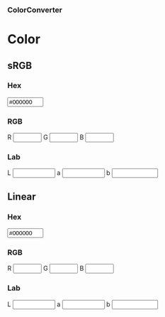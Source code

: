 ### ColorConverter

# Color
<link rel="stylesheet" href="styles.css">
<div class="begin-twoColumns"></div>

<div class="begin-leftColumn"></div>

## sRGB
<canvas id="colorCanvas" width="200" height="100"></canvas>

### Hex
<input id="inputHex" type="text" oninput="UpdateHex(this)" value="#000000" size="7" pattern="^#?[a-f\d]{6}$" title="(i.e. #1ad, #123456, #ffaa33)" /> 

### RGB
R <input id="inputRed" type="number" oninput="UpdateRGB()" min="0" max="255" size="4"/>
G <input id="inputGreen" type="number" oninput="UpdateRGB()" min="0" max="255" size="4"/>
B <input id="inputBlue" type="number"  oninput="UpdateRGB()" min="0" max="255" size="4"/>
      
### Lab
L <input id="inputL" type="number" step=".001" min="0" max="100" size="6"/>
a <input id="inputA" type="number" step=".001" min="-90" max = "100" size="6" />
b <input id="inputB" type="number" step=".001" min="-110" max = "100" size="6" />

<div class="end-leftColumn"></div>

<div class="begin-rightColumn"></div>

## Linear
<canvas id="colorCanvasLinear" width="200" height="100"></canvas>

### Hex
<input id="inputHexLinear" type="text" oninput="UpdateHexLinear(this)" value="#000000" size="7" pattern="^#?[a-f\d]{6}$" title="(i.e. #1ad, #123456, #ffaa33)" /> 

### RGB
R <input id="inputRedLinear" type="number" oninput="UpdateRGBLinear()" min="0" max="255" size="4" />
G <input id="inputGreenLinear" type="number"  oninput="UpdateRGBLinear()" min="0" max="255" size="4"/>
B <input id="inputBlueLinear" type="number"  oninput="UpdateRGBLinear()" min="0" max="255" size="4" />
    
### Lab
L <input id="inputLLinear" type="number" step=".001" min="0" max="100" size="6" />
a <input id="inputALinear" type="number" step=".001" min="-90" max = "100" size="6" />
b <input id="inputBLinear" type="number" step=".001" min="-110" max = "100" size="6" />

<div class="end-rightColumn"></div>
<div class="end-twoColumns"></div>

<script src="js/hex.js" type="text/javascript"></script>
<script src="js/rgb.js" type="text/javascript"></script>
<script src="js/Lab.js" type="text/javascript"></script>
<script src="js/RAL.js" type="text/javascript"></script>
<script src="js/main.js" type="text/javascript"></script>